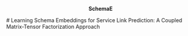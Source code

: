 <p align="center">
  <strong>SchemaE</strong>
</p>
# Learning Schema Embeddings for Service Link Prediction: A Coupled Matrix-Tensor Factorization Approach
